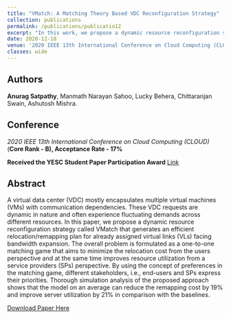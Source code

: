 ```yaml
---
title: "VMatch: A Matching Theory Based VDC Reconfiguration Strategy"
collection: publications
permalink: /publications/publicatio12
excerpt: "In this work, we propose a dynamic resource reconfiguration strategy called that generates an efficient relocation/remapping plan for already assigned virtual links (VLs) facing bandwidth expansion."
date: 2020-12-18
venue: '2020 IEEE 13th International Conference on Cloud Computing (CLOUD), Beijing, China'
classes: wide
---
```

## Authors
**Anurag Satpathy**, Manmath Narayan Sahoo, Lucky Behera, Chittaranjan Swain, Ashutosh Mishra.

## Conference 
*2020 IEEE 13th International Conference on Cloud Computing (CLOUD)* (**Core Rank - B), Acceptance Rate - 17%**

**Received the YESC Student Paper Participation Award** [Link](https://conferences.computer.org/services/2020/news)

## Abstract
A virtual data center (VDC) mostly encapsulates multiple virtual machines (VMs) with communication dependencies. These VDC requests are dynamic in nature and often experience fluctuating demands across different resources. In this paper, we propose a dynamic resource reconfiguration strategy called VMatch that generates an efficient relocation/remapping plan for already assigned virtual links (VLs) facing bandwidth expansion. The overall problem is formulated as a one-to-one matching game that aims to minimize the relocation cost from the users perspective and at the same time improves resource utilization from a service providers (SPs) perspective. By using the concept of preferences in the matching game, different stakeholders, i.e., end-users and SPs express their priorities. Thorough simulation analysis of the proposed approach shows that the model on an average can reduce the remapping cost by 19% and improve server utilization by 21% in comparison with the baselines.

[Download Paper Here](https://ieeexplore.ieee.org/abstract/document/9284253)
